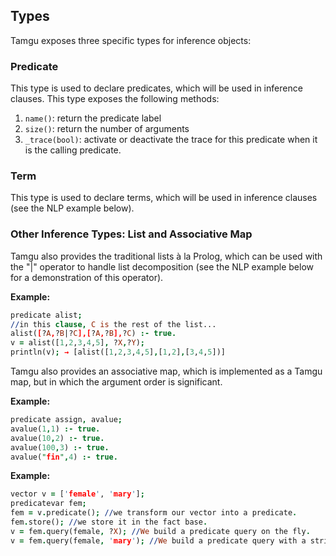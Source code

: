 ## Types

Tamgu exposes three specific types for inference objects:

### Predicate
This type is used to declare predicates, which will be used in inference clauses. This type exposes the following methods:
1. `name()`: return the predicate label
2. `size()`: return the number of arguments
3. `_trace(bool)`: activate or deactivate the trace for this predicate when it is the calling predicate.

### Term
This type is used to declare terms, which will be used in inference clauses (see the NLP example below).

### Other Inference Types: List and Associative Map
Tamgu also provides the traditional lists à la Prolog, which can be used with the "|" operator to handle list decomposition (see the NLP example below for a demonstration of this operator).

**Example:**
```prolog
predicate alist;
//in this clause, C is the rest of the list...
alist([?A,?B|?C],[?A,?B],?C) :- true.
v = alist([1,2,3,4,5], ?X,?Y);
println(v); → [alist([1,2,3,4,5],[1,2],[3,4,5])]
```

Tamgu also provides an associative map, which is implemented as a Tamgu map, but in which the argument order is significant.

**Example:**
```prolog
predicate assign, avalue;
avalue(1,1) :- true.
avalue(10,2) :- true.
avalue(100,3) :- true.
avalue("fin",4) :- true.
```

**Example:**
```prolog
vector v = ['female', 'mary'];
predicatevar fem;
fem = v.predicate(); //we transform our vector into a predicate.
fem.store(); //we store it in the fact base.
v = fem.query(female, ?X); //We build a predicate query on the fly.
v = fem.query(female, 'mary'); //We build a predicate query with a string.
```